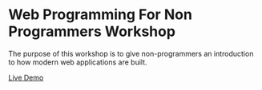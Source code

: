 Web Programming For Non Programmers Workshop
============================================

The purpose of this workshop is to give non-programmers an introduction to how modern web applications are built.

[Live Demo](http://joeyfreund.github.io/WebProgramming4NonProgrammersWorkshop1/)
